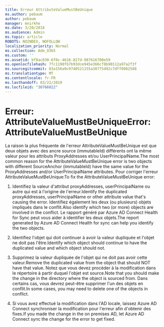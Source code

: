 ```yaml
---
title: Erreur AttributeValueMustBeUnique
ms.author: pebaum
author: pebaum
manager: mnirkhe
ms.date: 3/20/2018
ms.audience: Admin
ms.topic: article
ROBOTS: NOINDEX, NOFOLLOW
localization_priority: Normal
ms.collection: Adm_O365
ms.custom: ''
ms.assetid: bf8ac830-6f0c-4616-827d-987616700e59
ms.openlocfilehash: 7fc1190fb7b93dce945e366cf8b90112a97a2f3f
ms.sourcegitcommit: 03a156a9c9740521155a30775492c7dff0982588
ms.translationtype: MT
ms.contentlocale: fr-FR
ms.lasthandoff: 03/22/2019
ms.locfileid: "30766022"
---
```

# <a name="error-attributevaluemustbeunique"></a><span data-ttu-id="9bc96-102">Erreur: AttributeValueMustBeUnique</span><span class="sxs-lookup"><span data-stu-id="9bc96-102">Error: AttributeValueMustBeUnique</span></span>

<span data-ttu-id="9bc96-103">La raison la plus fréquente de l'erreur AttributeValueMustBeUnique est que deux objets avec des ancre source (immutableId) différents ont la même valeur pour les attributs ProxyAddresses et/ou UserPrincipalName.</span><span class="sxs-lookup"><span data-stu-id="9bc96-103">The most common reason for the AttributeValueMustBeUnique error is two objects with different SourceAnchor (immutableId) have the same value for the ProxyAddresses and/or UserPrincipalName attributes.</span></span> <span data-ttu-id="9bc96-104">Pour corriger l'erreur AttributeValueMustBeUnique:</span><span class="sxs-lookup"><span data-stu-id="9bc96-104">To fix the AttributeValueMustBeUnique error:</span></span>
  
1. <span data-ttu-id="9bc96-105">Identifiez la valeur d'attribut proxyAddresses, userPrincipalName ou autre qui est à l'origine de l'erreur.</span><span class="sxs-lookup"><span data-stu-id="9bc96-105">Identify the duplicated proxyAddresses, userPrincipalName or other attribute value that's causing the error.</span></span> <span data-ttu-id="9bc96-106">Identifiez également les deux (ou plusieurs) objets impliqués dans le conflit.</span><span class="sxs-lookup"><span data-stu-id="9bc96-106">Also identify which two (or more) objects are involved in the conflict.</span></span> <span data-ttu-id="9bc96-107">Le rapport généré par Azure AD Connect Health for Sync peut vous aider à identifier les deux objets.</span><span class="sxs-lookup"><span data-stu-id="9bc96-107">The report generated by Azure AD Connect Health for sync can help you identify the two objects.</span></span>
    
2. <span data-ttu-id="9bc96-108">Identifiez l'objet qui doit continuer à avoir la valeur dupliquée et l'objet ne doit pas l'être.</span><span class="sxs-lookup"><span data-stu-id="9bc96-108">Identify which object should continue to have the duplicated value and which object should not.</span></span>
    
3. <span data-ttu-id="9bc96-109">Supprimez la valeur dupliquée de l'objet qui ne doit pas avoir cette valeur.</span><span class="sxs-lookup"><span data-stu-id="9bc96-109">Remove the duplicated value from the object that should NOT have that value.</span></span> <span data-ttu-id="9bc96-110">Notez que vous devez procéder à la modification dans le répertoire à partir duquel l'objet est source.</span><span class="sxs-lookup"><span data-stu-id="9bc96-110">Note that you should make the change in the directory where the object is sourced from.</span></span> <span data-ttu-id="9bc96-111">Dans certains cas, vous devrez peut-être supprimer l'un des objets en conflit.</span><span class="sxs-lookup"><span data-stu-id="9bc96-111">In some cases, you may need to delete one of the objects in conflict.</span></span>
    
4. <span data-ttu-id="9bc96-112">Si vous avez effectué la modification dans l'AD locale, laissez Azure AD Connect synchroniser la modification pour l'erreur afin d'obtenir des fixes.</span><span class="sxs-lookup"><span data-stu-id="9bc96-112">If you made the change in the on premises AD, let Azure AD Connect sync the change for the error to get fixed.</span></span>
    

